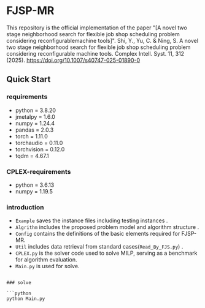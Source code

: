 # FJSP-MR

This repository is the official implementation of the paper 
"[A novel two stage neighborhood search for flexible job shop scheduling problem considering reconfigurablemachine tools]".
Shi, Y., Yu, C. & Ning, S. A novel two stage neighborhood search for flexible job shop scheduling problem considering reconfigurable machine tools. Complex Intell. Syst. 11, 312 (2025). 
https://doi.org/10.1007/s40747-025-01890-0


## Quick Start

### requirements

- python $=$ 3.8.20
- jmetalpy $=$ 1.6.0
- numpy $=$ 1.24.4
- pandas $=$ 2.0.3
- torch $=$ 1.11.0
- torchaudio $=$ 0.11.0
- torchvision $=$ 0.12.0
- tqdm $=$ 4.67.1

### CPLEX-requirements
- python $=$ 3.6.13
- numpy $=$ 1.19.5

### introduction

- `Example` saves the instance files including testing instances .
- `Algrithm` includes the proposed problem model and algorithm structure .
- `Config` contains the definitions of the basic elements required for FJSP-MR.
- `Util` includes data retrieval from standard cases(`Read_By_FJS.py`) .
- `CPLEX.py` is the solver code used to solve MILP, serving as a benchmark for algorithm evaluation.
- `Main.py` is used for solve.
```

### solve

```python
python Main.py
